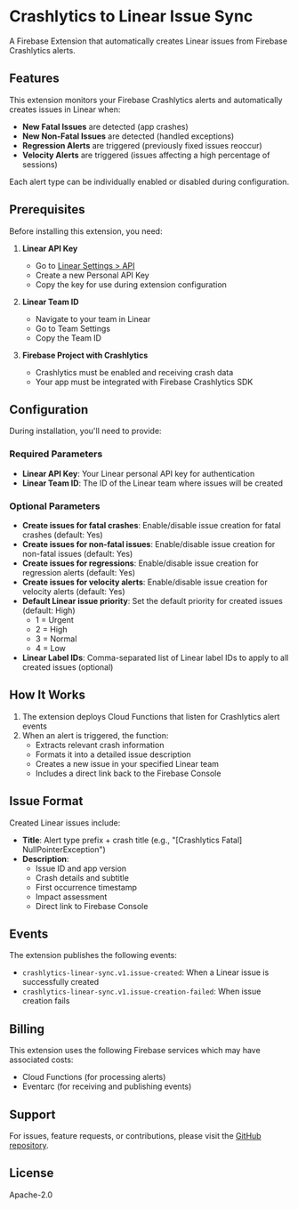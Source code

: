 # Crashlytics to Linear Issue Sync

A Firebase Extension that automatically creates Linear issues from Firebase Crashlytics alerts.

## Features

This extension monitors your Firebase Crashlytics alerts and automatically creates issues in Linear when:

- **New Fatal Issues** are detected (app crashes)
- **New Non-Fatal Issues** are detected (handled exceptions)
- **Regression Alerts** are triggered (previously fixed issues reoccur)
- **Velocity Alerts** are triggered (issues affecting a high percentage of sessions)

Each alert type can be individually enabled or disabled during configuration.

## Prerequisites

Before installing this extension, you need:

1. **Linear API Key**
   - Go to [Linear Settings > API](https://linear.app/settings/api)
   - Create a new Personal API Key
   - Copy the key for use during extension configuration

2. **Linear Team ID**
   - Navigate to your team in Linear
   - Go to Team Settings
   - Copy the Team ID

3. **Firebase Project with Crashlytics**
   - Crashlytics must be enabled and receiving crash data
   - Your app must be integrated with Firebase Crashlytics SDK

## Configuration

During installation, you'll need to provide:

### Required Parameters

- **Linear API Key**: Your Linear personal API key for authentication
- **Linear Team ID**: The ID of the Linear team where issues will be created

### Optional Parameters

- **Create issues for fatal crashes**: Enable/disable issue creation for fatal crashes (default: Yes)
- **Create issues for non-fatal issues**: Enable/disable issue creation for non-fatal issues (default: Yes)
- **Create issues for regressions**: Enable/disable issue creation for regression alerts (default: Yes)
- **Create issues for velocity alerts**: Enable/disable issue creation for velocity alerts (default: Yes)
- **Default Linear issue priority**: Set the default priority for created issues (default: High)
  - 1 = Urgent
  - 2 = High
  - 3 = Normal
  - 4 = Low
- **Linear Label IDs**: Comma-separated list of Linear label IDs to apply to all created issues (optional)

## How It Works

1. The extension deploys Cloud Functions that listen for Crashlytics alert events
2. When an alert is triggered, the function:
   - Extracts relevant crash information
   - Formats it into a detailed issue description
   - Creates a new issue in your specified Linear team
   - Includes a direct link back to the Firebase Console

## Issue Format

Created Linear issues include:

- **Title**: Alert type prefix + crash title (e.g., "[Crashlytics Fatal] NullPointerException")
- **Description**: 
  - Issue ID and app version
  - Crash details and subtitle
  - First occurrence timestamp
  - Impact assessment
  - Direct link to Firebase Console

## Events

The extension publishes the following events:

- `crashlytics-linear-sync.v1.issue-created`: When a Linear issue is successfully created
- `crashlytics-linear-sync.v1.issue-creation-failed`: When issue creation fails

## Billing

This extension uses the following Firebase services which may have associated costs:

- Cloud Functions (for processing alerts)
- Eventarc (for receiving and publishing events)

## Support

For issues, feature requests, or contributions, please visit the [GitHub repository](https://github.com/benlrichards/crashlytics-to-linear).

## License

Apache-2.0